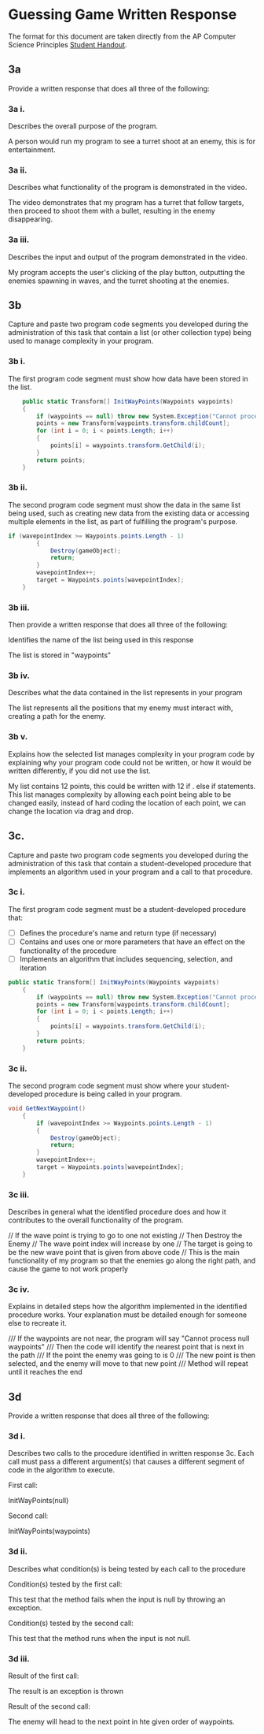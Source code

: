 # Guessing Game Written Response

The format for this document are taken directly from the AP Computer Science
Principles [Student Handout](../support/ap-csp-student-task-directions.pdf).

## 3a

Provide a written response that does all three of the following:

### 3a i.

Describes the overall purpose of the program.

A person would run my program to see a turret shoot at an enemy, this is for entertainment. 

### 3a ii.

Describes what functionality of the program is demonstrated in the video.

The video demonstrates that my program has a turret that follow targets, then proceed to shoot them with a bullet, resulting in the enemy disappearing. 

### 3a iii.

Describes the input and output of the program demonstrated in the video.

My program accepts the user's clicking of the play button, outputting the enemies spawning in waves, and the turret shooting at the enemies. 

## 3b

Capture and paste two program code segments you developed during the
administration of this task that contain a list (or other collection type) being
used to manage complexity in your program.

### 3b i.

The first program code segment must show how data have been stored in the list.

```csharp
    public static Transform[] InitWayPoints(Waypoints waypoints)
    {
        if (waypoints == null) throw new System.Exception("Cannot process null waypoints");
        points = new Transform[waypoints.transform.childCount];
        for (int i = 0; i < points.Length; i++)
        {
            points[i] = waypoints.transform.GetChild(i);
        }
        return points;
    }
```

### 3b ii.

The second program code segment must show the data in the same list being used,
such as creating new data from the existing data or accessing multiple elements
in the list, as part of fulfilling the program's purpose.

```csharp
if (wavepointIndex >= Waypoints.points.Length - 1)
        {
            Destroy(gameObject);
            return;
        }
        wavepointIndex++;
        target = Waypoints.points[wavepointIndex];
    }
```

### 3b iii.

Then provide a written response that does all three of the following:

Identifies the name of the list being used in this response

The list is stored in "waypoints" 

### 3b iv.

Describes what the data contained in the list represents in your program

The list represents all the positions that my enemy must interact with, creating a path for the enemy. 

### 3b v.

Explains how the selected list manages complexity in your program code by
explaining why your program code could not be written, or how it would be
written differently, if you did not use the list.

My list contains 12 points, this could be written with 12 if . else if statements. 
This list manages complexity by allowing each point being able to be changed easily, instead of hard coding the location of each point, 
we can change the location via drag and drop.

## 3c.

Capture and paste two program code segments you developed during the
administration of this task that contain a student-developed procedure that
implements an algorithm used in your program and a call to that procedure.

### 3c i.

The first program code segment must be a student-developed procedure that:

- [ ] Defines the procedure's name and return type (if necessary)
- [ ] Contains and uses one or more parameters that have an effect on the functionality of the procedure
- [ ] Implements an algorithm that includes sequencing, selection, and iteration

```csharp
public static Transform[] InitWayPoints(Waypoints waypoints)
    {
        if (waypoints == null) throw new System.Exception("Cannot process null waypoints");
        points = new Transform[waypoints.transform.childCount];
        for (int i = 0; i < points.Length; i++)
        {
            points[i] = waypoints.transform.GetChild(i);
        }
        return points;
    }
```

### 3c ii.

The second program code segment must show where your student-developed procedure is being called in your program.

```csharp
void GetNextWaypoint()
    {
        if (wavepointIndex >= Waypoints.points.Length - 1)
        {
            Destroy(gameObject);
            return;
        }
        wavepointIndex++;
        target = Waypoints.points[wavepointIndex];
    }
```

### 3c iii.

Describes in general what the identified procedure does and how it contributes to the overall functionality of the program.

// If the wave point is trying to go to one not existing 
// Then Destroy the Enemy 
// The wave point index will increase by one 
// The target is going to be the new wave point that is given from above code
// This is the main functionality of my program so that the enemies go along the right path, and cause the game to not work properly

### 3c iv.

Explains in detailed steps how the algorithm implemented in the identified procedure works. Your explanation must be detailed enough for someone else to recreate it.

/// If the waypoints are not near, the program will say "Cannot process null waypoints"
/// Then the code will identify the nearest point that is next in the path
/// If the point the enemy was going to is 0
/// The new point is then selected, and the enemy will move to that new point 
/// Method will repeat until it reaches the end

## 3d

Provide a written response that does all three of the following:

### 3d i.

Describes two calls to the procedure identified in written response 3c. Each call must pass a different argument(s) that causes a different segment of code in the algorithm to execute.

First call:

InitWayPoints(null)

Second call:

InitWayPoints(waypoints)

### 3d ii.

Describes what condition(s) is being tested by each call to the procedure

Condition(s) tested by the first call:
 
This test that the method fails when the input is null by throwing an exception.

Condition(s) tested by the second call:

This test that the method runs when the input is not null. 

### 3d iii.

Result of the first call:

The result is an exception is thrown

Result of the second call:

The enemy will head to the next point in hte given order of waypoints. 